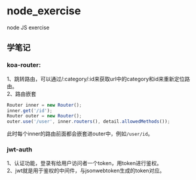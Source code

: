 # node_exercise
node JS exercise

## 学笔记  
### koa-router:  
1、跳转路由，可以通过/:category/:id来获取url中的category和id来重新定位路由。  
2、路由嵌套
``` js
Router inner = new Router();
inner.get('/id');
Router outer = new Router();
outer.use('/user', inner.routers(), detail.allowedMethods());
```
此时每个inner的路由前面都会嵌套进outer中，例如`/user/id`。

### jwt-auth
1、认证功能，登录有给用户访问者一个token，用token进行鉴权。  
2、jwt就是用于鉴权的中间件，与jsonwebtoken生成的token对应。
